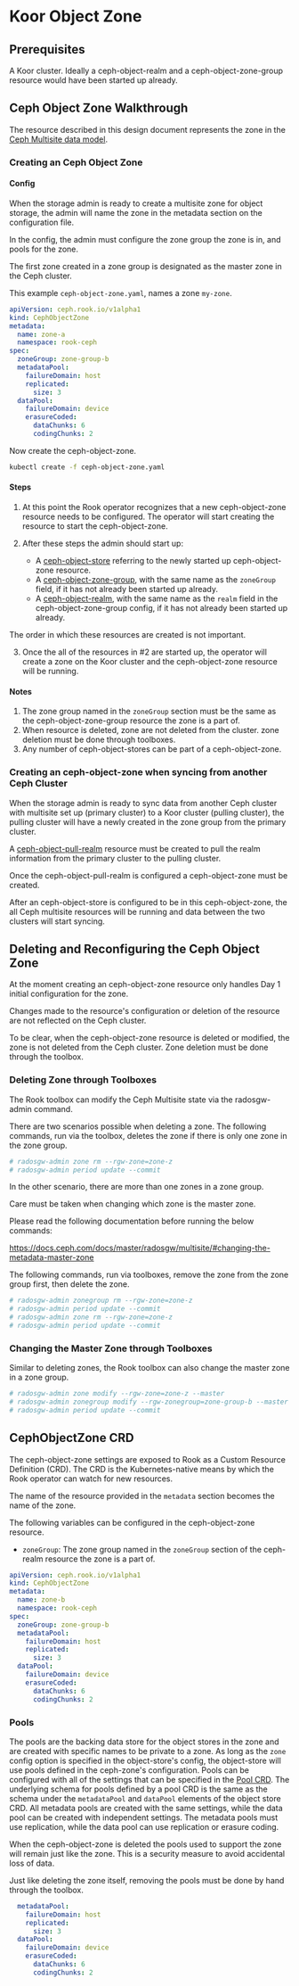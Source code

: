 # Koor Object Zone

## Prerequisites

A Koor cluster. Ideally a ceph-object-realm and a ceph-object-zone-group resource would have been started up already.

## Ceph Object Zone Walkthrough

The resource described in this design document represents the zone in the [Ceph Multisite data model](/design/ceph/object/ceph-multisite-overview.md).

### Creating an Ceph Object Zone

#### Config

When the storage admin is ready to create a multisite zone for object storage, the admin will name the zone in the metadata section on the configuration file.

In the config, the admin must configure the zone group the zone is in, and pools for the zone.

The first zone created in a zone group is designated as the master zone in the Ceph cluster.

This example `ceph-object-zone.yaml`, names a zone `my-zone`.
```yaml
apiVersion: ceph.rook.io/v1alpha1
kind: CephObjectZone
metadata:
  name: zone-a
  namespace: rook-ceph
spec:
  zoneGroup: zone-group-b
  metadataPool:
    failureDomain: host
    replicated:
      size: 3
  dataPool:
    failureDomain: device
    erasureCoded:
      dataChunks: 6
      codingChunks: 2
```

Now create the ceph-object-zone.
```bash
kubectl create -f ceph-object-zone.yaml
```

#### Steps

1. At this point the Rook operator recognizes that a new ceph-object-zone resource needs to be configured. The operator will start creating the resource to start the ceph-object-zone.

2. After these steps the admin should start up:
    - A [ceph-object-store](/design/ceph/object/ceph-object-store.md) referring to the newly started up ceph-object-zone resource.
    - A [ceph-object-zone-group](/design/ceph/object/ceph-object-zone-group.md), with the same name as the `zoneGroup` field, if it has not already been started up already.
    - A [ceph-object-realm](/design/ceph/object/ceph-object-realm.md), with the same name as the `realm` field in the ceph-object-zone-group config, if it has not already been started up already.

The order in which these resources are created is not important.

3. Once the all of the resources in #2 are started up, the operator will create a zone on the Koor cluster and the ceph-object-zone resource will be running.

#### Notes

1. The zone group named in the `zoneGroup` section must be the same as the ceph-object-zone-group resource the zone is a part of.
2. When resource is deleted, zone are not deleted from the cluster. zone deletion must be done through toolboxes.
3. Any number of ceph-object-stores can be part of a ceph-object-zone.

### Creating an ceph-object-zone when syncing from another Ceph Cluster

When the storage admin is ready to sync data from another Ceph cluster with multisite set up (primary cluster) to a Koor cluster (pulling cluster), the pulling cluster will have a newly created in the zone group from the primary cluster.

A [ceph-object-pull-realm](/design/object/ceph-object-pull-realm.md) resource must be created to pull the realm information from the primary cluster to the pulling cluster.

Once the ceph-object-pull-realm is configured a ceph-object-zone must be created.

After an ceph-object-store is configured to be in this ceph-object-zone, the all Ceph multisite resources will be running and data between the two clusters will start syncing.

## Deleting and Reconfiguring the Ceph Object Zone

At the moment creating an ceph-object-zone resource only handles Day 1 initial configuration for the zone.

Changes made to the resource's configuration or deletion of the resource are not reflected on the Ceph cluster.

To be clear, when the ceph-object-zone resource is deleted or modified, the zone is not deleted from the Ceph cluster. Zone deletion must be done through the toolbox.

### Deleting Zone through Toolboxes

The Rook toolbox can modify the Ceph Multisite state via the radosgw-admin command.

There are two scenarios possible when deleting a zone.
The following commands, run via the toolbox, deletes the zone if there is only one zone in the zone group.

```bash
# radosgw-admin zone rm --rgw-zone=zone-z
# radosgw-admin period update --commit
```

In the other scenario, there are more than one zones in a zone group.

Care must be taken when changing which zone is the master zone.

Please read the following documentation before running the below commands:

https://docs.ceph.com/docs/master/radosgw/multisite/#changing-the-metadata-master-zone

The following commands, run via toolboxes, remove the zone from the zone group first, then delete the zone.

```bash
# radosgw-admin zonegroup rm --rgw-zone=zone-z
# radosgw-admin period update --commit
# radosgw-admin zone rm --rgw-zone=zone-z
# radosgw-admin period update --commit
```
### Changing the Master Zone through Toolboxes

Similar to deleting zones, the Rook toolbox can also change the master zone in a zone group.

```bash
# radosgw-admin zone modify --rgw-zone=zone-z --master
# radosgw-admin zonegroup modify --rgw-zonegroup=zone-group-b --master
# radosgw-admin period update --commit
```

## CephObjectZone CRD

The ceph-object-zone settings are exposed to Rook as a Custom Resource Definition (CRD). The CRD is the Kubernetes-native means by which the Rook operator can watch for new resources.

The name of the resource provided in the `metadata` section becomes the name of the zone.

The following variables can be configured in the ceph-object-zone resource.

- `zoneGroup`: The zone group named in the `zoneGroup` section of the ceph-realm resource the zone is a part of.

```yaml
apiVersion: ceph.rook.io/v1alpha1
kind: CephObjectZone
metadata:
  name: zone-b
  namespace: rook-ceph
spec:
  zoneGroup: zone-group-b
  metadataPool:
    failureDomain: host
    replicated:
      size: 3
  dataPool:
    failureDomain: device
    erasureCoded:
      dataChunks: 6
      codingChunks: 2
```

### Pools

The pools are the backing data store for the object stores in the zone and are created with specific names to be private to a zone.
As long as the `zone` config option is specified in the object-store's config, the object-store will use pools defined in the ceph-zone's configuration.
Pools can be configured with all of the settings that can be specified in the [Pool CRD](/Documentation/CRDs/Block-Storage/ceph-block-pool-crd.md).
The underlying schema for pools defined by a pool CRD is the same as the schema under the `metadataPool` and `dataPool` elements of the object store CRD.
All metadata pools are created with the same settings, while the data pool can be created with independent settings.
The metadata pools must use replication, while the data pool can use replication or erasure coding.

When the ceph-object-zone is deleted the pools used to support the zone will remain just like the zone. This is a security measure to avoid accidental loss of data.

Just like deleting the zone itself, removing the pools must be done by hand through the toolbox.

```yaml
  metadataPool:
    failureDomain: host
    replicated:
      size: 3
  dataPool:
    failureDomain: device
    erasureCoded:
      dataChunks: 6
      codingChunks: 2
```
